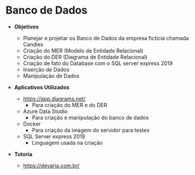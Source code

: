 # Banco de Dados

- **Objetivos**
  - Planejar e projetar os Banco de Dados da empresa fictícia chamada Candies
  - Criação do MER (Modelo de Entidade Relacional)
  - Criação do DER (Diagrama de Entidade Relacional)
  -  Criação de fato do Database com o SQL server express 2019 
  - Inserção de Dados
  - Manipulação de Dados



- **Aplicativos Utilizados**
  - https://app.diagrams.net/
    - Para criação do MER e do DER
  - Azure Data Studio
    - Para criação e manipulação do banco de dados 
  - Docker
    - Para criação da imagem do servidor para testes
  - SQL Server express 2019
    - Linguagem usada na criação



- **Tutoria**
  - https://devaria.com.br/